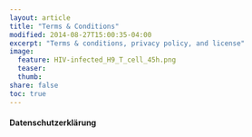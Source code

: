 ```yaml
---
layout: article
title: "Terms & Conditions"
modified: 2014-08-27T15:00:35-04:00
excerpt: "Terms & conditions, privacy policy, and license"
image:
  feature: HIV-infected_H9_T_cell_45h.png
  teaser:
  thumb:
share: false
toc: true
---
```


#### Datenschutzerklärung


